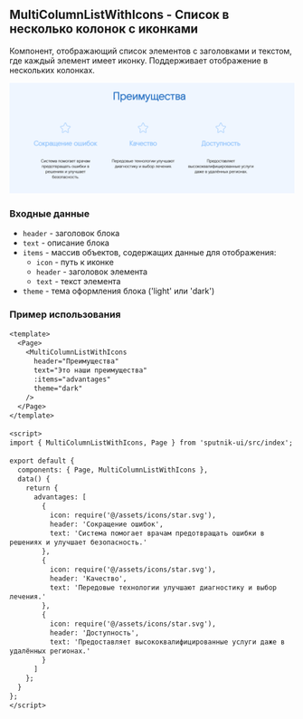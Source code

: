 ## MultiColumnListWithIcons - Список в несколько колонок с иконками

Компонент, отображающий список элементов с заголовками и текстом, где каждый элемент имеет иконку. Поддерживает отображение в нескольких колонках.

![alt text](docs-images/multiColumnListWithIcons.png)

### Входные данные

* `header` - заголовок блока
* `text` - описание блока
* `items` - массив объектов, содержащих данные для отображения:
  * `icon` - путь к иконке
  * `header` - заголовок элемента
  * `text` - текст элемента
* `theme` - тема оформления блока ('light' или 'dark')

### Пример использования

```
<template>
  <Page>
    <MultiColumnListWithIcons
      header="Преимущества"
      text="Это наши преимущества"
      :items="advantages"
      theme="dark"
    />
  </Page>
</template>

<script>
import { MultiColumnListWithIcons, Page } from 'sputnik-ui/src/index';

export default {
  components: { Page, MultiColumnListWithIcons },
  data() {
    return {
      advantages: [
        {
          icon: require('@/assets/icons/star.svg'),
          header: 'Сокращение ошибок',
          text: 'Система помогает врачам предотвращать ошибки в решениях и улучшает безопасность.'
        },
        {
          icon: require('@/assets/icons/star.svg'),
          header: 'Качество',
          text: 'Передовые технологии улучшают диагностику и выбор лечения.'
        },
        {
          icon: require('@/assets/icons/star.svg'),
          header: 'Доступность',
          text: 'Предоставляет высококвалифицированные услуги даже в удалённых регионах.'
        }
      ]
    };
  }
};
</script>
```